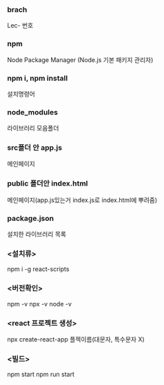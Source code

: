 ### brach
Lec- 번호

### npm 
Node Package Manager (Node.js 기본 패키지 관리자)

### npm i, npm install 
설치명령어

### node_modules
라이브러리 모음폴더

### src폴더 안 app.js
메인페이지

### public 폴더안 index.html
메인페이지(app.js있는거 index.js로 index.html에 뿌려줌)

### package.json
설치한 라이브러리 목록


### <설치류>
npm i -g react-scripts

### <버전확인>
npm -v 
npx -v
node -v

### <react 프로젝트 생성>
npx create-react-app 플젝이름(대문자, 특수문자 X)

### <빌드>
npm start
npm run start
